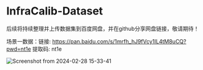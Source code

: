 # InfraCalib-Dataset
后续将持续整理并上传数据集到百度网盘，并在github分享网盘链接，敬请期待！

场景一数据：链接: https://pan.baidu.com/s/1mrfh_hJ9fVcy1IL4tM8uCQ?pwd=nt1e 提取码: nt1e 

![Screenshot from 2024-02-28 15-33-41](https://github.com/chenzhiwei888/InfraCalib-Dataset/assets/49259977/e163c55d-5e62-4dfb-8b51-01bc4b876411)

